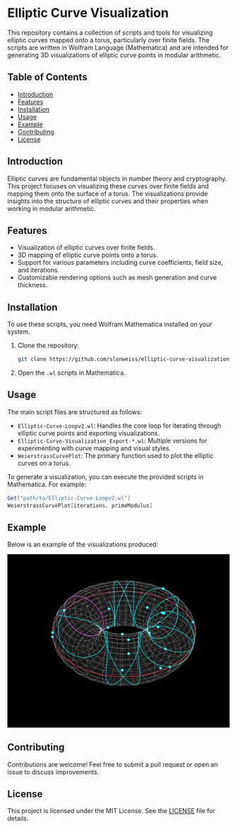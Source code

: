 # Elliptic Curve Visualization

This repository contains a collection of scripts and tools for visualizing elliptic curves mapped onto a torus, particularly over finite fields. The scripts are written in Wolfram Language (Mathematica) and are intended for generating 3D visualizations of elliptic curve points in modular arithmetic.

## Table of Contents

- [Introduction](#introduction)
- [Features](#features)
- [Installation](#installation)
- [Usage](#usage)
- [Example](#example)
- [Contributing](#contributing)
- [License](#license)

## Introduction

Elliptic curves are fundamental objects in number theory and cryptography. This project focuses on visualizing these curves over finite fields and mapping them onto the surface of a torus. The visualizations provide insights into the structure of elliptic curves and their properties when working in modular arithmetic.

## Features

- Visualization of elliptic curves over finite fields.
- 3D mapping of elliptic curve points onto a torus.
- Support for various parameters including curve coefficients, field size, and iterations.
- Customizable rendering options such as mesh generation and curve thickness.

## Installation

To use these scripts, you need Wolfram Mathematica installed on your system.

1. Clone the repository:
   ```bash
   git clone https://github.com/slonweiss/elliptic-curve-visualization.git
   ```
2. Open the `.wl` scripts in Mathematica.

## Usage

The main script files are structured as follows:

- `Elliptic-Curve-Loopv2.wl`: Handles the core loop for iterating through elliptic curve points and exporting visualizations.
- `Elliptic-Curve-Visualization_Export-*.wl`: Multiple versions for experimenting with curve mapping and visual styles.
- `WeierstrassCurvePlot`: The primary function used to plot the elliptic curves on a torus.

To generate a visualization, you can execute the provided scripts in Mathematica. For example:

```mathematica
Get["path/to/Elliptic-Curve-Loopv2.wl"]
WeierstrassCurvePlot[iterations, primeModulus]
```

## Example

Below is an example of the visualizations produced:

![Example](examples/img_137.png)

## Contributing

Contributions are welcome! Feel free to submit a pull request or open an issue to discuss improvements.

## License

This project is licensed under the MIT License. See the [LICENSE](LICENSE) file for details.
